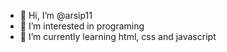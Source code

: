 - 👋 Hi, I’m @arsip11
- 👀 I’m interested in programing
- 🌱 I’m currently learning html, css and javascript



<!---
arsip11/arsip11 is a ✨ special ✨ repository because its `README.md` (this file) appears on your GitHub profile.
You can click the Preview link to take a look at your changes.
--->
